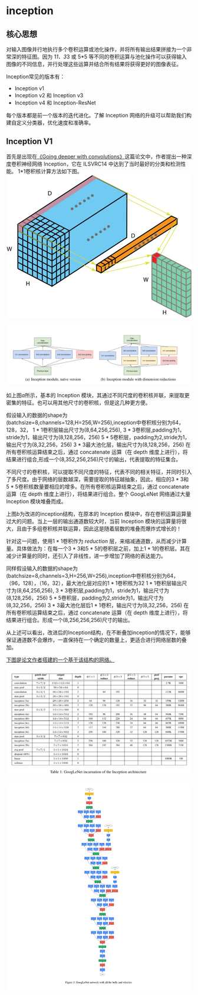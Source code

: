 # inception

## 核心思想

对输入图像并行地执行多个卷积运算或池化操作，并将所有输出结果拼接为一个非常深的特征图。因为 1*1、3*3 或 5*5 等不同的卷积运算与池化操作可以获得输入图像的不同信息，并行处理这些运算并结合所有结果将获得更好的图像表征。

Inception常见的版本有：

* Inception v1
* Inception v2 和 Inception v3
* Inception v4 和 Inception-ResNet

每个版本都是前一个版本的迭代进化。了解 Inception 网络的升级可以帮助我们构建自定义分类器，优化速度和准确率。

## Inception V1 

首先是出现在[《Going deeper with convolutions》](https://ieeexplore.ieee.org/document/7298594)这篇论文中，作者提出一种深度卷积神经网络 Inception，它在 ILSVRC14 中达到了当时最好的分类和检测性能。
1*1卷积核计算方法如下图。
![1*1卷积](./image/conv_1x1.jpeg)

![inception模型结构](./image/image.png)

如上图$a$所示，基本的 Inception 模块，其通过不同尺度的卷积核并联，来提取更密集的特征。也可以用其他尺寸的卷积核，但是这几种更方便。

假设输入的数据的shape为(batchsize=8,channels=128,H=256,W=256),inception中卷积核分别为64，128，32，
$1*1$卷积层输出尺寸为(8,64,256,256),
$3*3$卷积层,padding为1，stride为1，输出尺寸为(8,128,256，256)
$5*5$卷积层，padding为2,stride为1，输出尺寸为(8,32,256，256)
$3*3$最大池化层，输出尺寸为(8,128,256，256)
在所有卷积核运算结束之后，通过 concatenate 运算（在 depth 维度上进行），将结果进行组合,形成一个(8,352,256,256)尺寸的输出，代表提取的特征集合。

不同尺寸的卷积核，可以提取不同尺度的特征，代表不同的相关特征，并同时引入了多尺度。由于网络的层数越深，需要提取的特征越抽象，因此，相应的$3*3$和$5*5$卷积核数量要相应的增多。在所有卷积核运算结束之后，通过 concatenate 运算（在 depth 维度上进行），将结果进行组合。整个 GoogLeNet 网络通过大量 Inception 模块堆叠而成。

上图$b$为改进的inception结构，在原本的 Inception 模块中，存在卷积运算运算量过大的问题。当上一层的输出通道数较大时，当前 Inception 模块的运算量将很大，且由于多组卷积核并联运算，因此这是随着层数的堆叠而爆炸式增长的！

针对这一问题，使用$1*1$卷积作为 $reduction$ 层，来缩减通道数，从而减少计算量。具体做法为：在每一个$3*3$和$5*5$的卷积层之前，加上$1*1$的卷积层。其在减少计算量的同时，还引入了非线性，进一步增加了网络的表达能力。

同样假设输入的数据的shape为(batchsize=8,channels=3,H=256,W=256),inception中卷积核分别为64，（96，128），（16，32），最大池化层对应的$1*1$卷积核为32
$1*1$卷积层输出尺寸为(8,64,256,256),
$3*3$卷积层,padding为1，stride为1，输出尺寸为(8,128,256，256)
$5*5$卷积层，padding为2,stride为1，输出尺寸为(8,32,256，256)
$3*3$最大池化层后$1*1$卷积，输出尺寸为(8,32,256，256)
在所有卷积核运算结束之后，通过 concatenate 运算（在 depth 维度上进行），将结果进行组合。形成一个(8,256,256,256)尺寸的输出。

从上述可以看出，改进后的Inception结构，在不断叠加inception的情况下，能够保证通道数不会爆炸，一直保持在一个确定的数量上，更适合进行网络层数的叠加。

[下图是论文作者搭建的一个基于该结构的网络。](./image/inceptionV1.pdf)

![alt text](./image/table_inception.png)

![alt text](./image/InceptionV1.png)